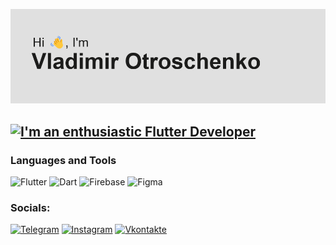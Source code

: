 [![Header](https://github.com/jntxd/jntxd/blob/main/assets/header.png)](https://jntxd.github.io/)

## [![I'm an enthusiastic Flutter Developer](https://readme-typing-svg.demolab.com/?lines=First+line+of+text;Second+line+of+text)](https://git.io/typing-svg)

### Languages and Tools
![Flutter](https://img.shields.io/badge/-Flutter-000000?style=for-the-badge&logo=flutter&logoColor=47C5FB)
![Dart](https://img.shields.io/badge/-Dart-000000?style=for-the-badge&logo=dart&logoColor=097CDB)
![Firebase](https://img.shields.io/badge/-Firebase-000000?style=for-the-badge&logo=firebase&logoColor=F8C52C)
![Figma](https://img.shields.io/badge/-Figma-000000?style=for-the-badge&logo=figma)


### Socials:
[![Telegram](https://img.shields.io/badge/-Telegram-000000?style=for-the-badge&logo=telegram&logoColor=27A0D9)](https://t.me/jntxd)
[![Instagram](https://img.shields.io/badge/-Instagram-000000?style=for-the-badge&logo=instagram&logoColor=B4068E)](https://www.instagram.com/vooyya)
[![Vkontakte](https://img.shields.io/badge/-Vkontakte-000000?style=for-the-badge&logo=Vk&logoColor=4F7DB3)](https://vk.com/jntxd)
